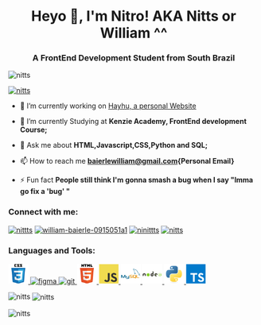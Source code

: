 <h1 align="center">Heyo 👋, I'm Nitro! AKA Nitts or William ^^</h1>
<h3 align="center">A FrontEnd Development Student from South Brazil</h3>

<p align="left"> <img src="https://komarev.com/ghpvc/?username=nitts&label=Profile%20views&color=0e75b6&style=flat" alt="nitts" /> </p>

<p align="left"> <a href="https://github.com/ryo-ma/github-profile-trophy"><img src="https://github-profile-trophy.vercel.app/?username=nitts" alt="nitts" /></a> </p>

- 🔭 I’m currently working on [Hayhu, a personal Website](https://github.com/nittts/Hayhu)

- 🌱 I’m currently Studying at **Kenzie Academy, FrontEnd development Course;**

- 💬 Ask me about **HTML,Javascript,CSS,Python and SQL;**

- 📫 How to reach me **baierlewilliam@gmail.com{Personal Email}**

- ⚡ Fun fact **People still think I'm gonna smash a bug when I say "Imma go fix a 'bug' "**

<h3 align="left">Connect with me:</h3>
<p align="left">
<a href="https://codepen.io/nittts" target="blank"><img align="center" src="https://raw.githubusercontent.com/rahuldkjain/github-profile-readme-generator/master/src/images/icons/Social/codepen.svg" alt="nittts" height="30" width="40" /></a>
<a href="https://linkedin.com/in/william-baierle-0915051a1" target="blank"><img align="center" src="https://raw.githubusercontent.com/rahuldkjain/github-profile-readme-generator/master/src/images/icons/Social/linked-in-alt.svg" alt="william-baierle-0915051a1" height="30" width="40" /></a>
<a href="https://instagram.com/ninittts" target="blank"><img align="center" src="https://raw.githubusercontent.com/rahuldkjain/github-profile-readme-generator/master/src/images/icons/Social/instagram.svg" alt="ninittts" height="30" width="40" /></a>
<a href="https://www.leetcode.com/nitts" target="blank"><img align="center" src="https://raw.githubusercontent.com/rahuldkjain/github-profile-readme-generator/master/src/images/icons/Social/leet-code.svg" alt="nitts" height="30" width="40" /></a>
</p>

<h3 align="left">Languages and Tools:</h3>
<p align="left"> <a href="https://www.w3schools.com/css/" target="_blank" rel="noreferrer"> <img src="https://raw.githubusercontent.com/devicons/devicon/master/icons/css3/css3-original-wordmark.svg" alt="css3" width="40" height="40"/> </a> <a href="https://www.figma.com/" target="_blank" rel="noreferrer"> <img src="https://www.vectorlogo.zone/logos/figma/figma-icon.svg" alt="figma" width="40" height="40"/> </a> <a href="https://git-scm.com/" target="_blank" rel="noreferrer"> <img src="https://www.vectorlogo.zone/logos/git-scm/git-scm-icon.svg" alt="git" width="40" height="40"/> </a> <a href="https://www.w3.org/html/" target="_blank" rel="noreferrer"> <img src="https://raw.githubusercontent.com/devicons/devicon/master/icons/html5/html5-original-wordmark.svg" alt="html5" width="40" height="40"/> </a> <a href="https://developer.mozilla.org/en-US/docs/Web/JavaScript" target="_blank" rel="noreferrer"> <img src="https://raw.githubusercontent.com/devicons/devicon/master/icons/javascript/javascript-original.svg" alt="javascript" width="40" height="40"/> </a> <a href="https://www.mysql.com/" target="_blank" rel="noreferrer"> <img src="https://raw.githubusercontent.com/devicons/devicon/master/icons/mysql/mysql-original-wordmark.svg" alt="mysql" width="40" height="40"/> </a> <a href="https://nodejs.org" target="_blank" rel="noreferrer"> <img src="https://raw.githubusercontent.com/devicons/devicon/master/icons/nodejs/nodejs-original-wordmark.svg" alt="nodejs" width="40" height="40"/> </a> <a href="https://www.python.org" target="_blank" rel="noreferrer"> <img src="https://raw.githubusercontent.com/devicons/devicon/master/icons/python/python-original.svg" alt="python" width="40" height="40"/> </a> <a href="https://www.typescriptlang.org/" target="_blank" rel="noreferrer"> <img src="https://raw.githubusercontent.com/devicons/devicon/master/icons/typescript/typescript-original.svg" alt="typescript" width="40" height="40"/> </a> </p>

<p><img align="left" src="https://github-readme-stats.vercel.app/api/top-langs?username=nitts&theme=monokai&show_icons=true&locale=en" alt="nitts" /></p>

<p>&nbsp;<img align="center" src="https://github-readme-stats.vercel.app/api?username=nitts&theme=monokai&show_icons=true&locale=en" alt="nitts" /></p>

<p><img align="center" src="https://github-readme-streak-stats.herokuapp.com/?user=nitts&theme=monokai" alt="nitts" /></p>
